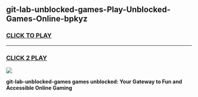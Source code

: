 
## git-lab-unblocked-games-Play-Unblocked-Games-Online-bpkyz
<h3>
<a href="https://premium76.site?title=git-lab-unblocked-games&ref=24A">CLICK TO PLAY</a></h3>
<hr>

<h3>
<a href="https://premium76.site?title=git-lab-unblocked-games&ref=24A">CLICK 2 PLAY</a>
  
</h3>

<a href="https://premium76.site?title=git-lab-unblocked-games&ref=24A"><img src="https://clearcache.store/games.png"></a>


**git-lab-unblocked-games games unblocked: Your Gateway to Fun and Accessible Online Gaming**
